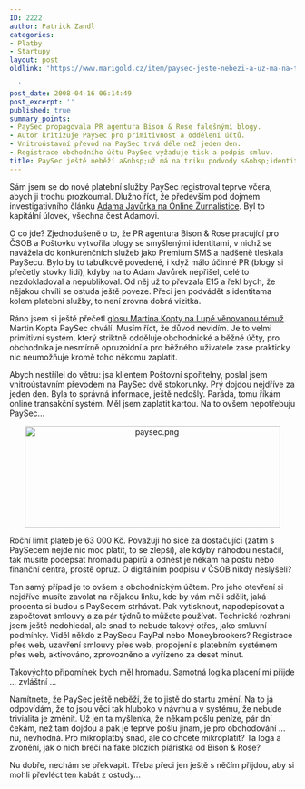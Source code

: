 ```yaml
---
ID: 2222
author: Patrick Zandl
categories:
- Platby
- Startupy
layout: post
oldlink: 'https://www.marigold.cz/item/paysec-jeste-nebezi-a-uz-ma-na-triku-podvody-s-identitama

  '
post_date: 2008-04-16 06:14:49
post_excerpt: ''
published: true
summary_points:
- PaySec propagovala PR agentura Bison & Rose falešnými blogy.
- Autor kritizuje PaySec pro primitivnost a oddělení účtů.
- Vnitroústavní převod na PaySec trvá déle než jeden den.
- Registrace obchodního účtu PaySec vyžaduje tisk a podpis smluv.
title: PaySec ještě neběží a&nbsp;už má na triku podvody s&nbsp;identitama
---
```


Sám jsem se do nové platební služby PaySec registroval teprve včera, abych ji trochu prozkoumal. Dlužno říct, že především pod dojmem investigativního článku <a href="http://online.zurnalistika.cz/62/pr-agentura-zneuziva-blogy-ceskych-deniku/">Adama Javůrka na Online Žurnalistice</a>. Byl to kapitální úlovek, všechna čest Adamovi. 

O co jde? Zjednodušeně o to, že PR agentura Bison & Rose pracující pro ČSOB a Poštovku vytvořila blogy se smyšlenými identitami, v nichž se navážela do konkurenčních služeb jako Premium SMS a nadšeně tleskala PaySecu. Bylo by to tabulkově povedené, i když málo účinné PR (blogy si přečetly stovky lidí), kdyby na to Adam Javůrek nepřišel, celé to nezdokladoval a nepublikoval. Od něj už to převzala E15 a řekl bych, že nějakou chvíli se ostuda ještě poveze. Přeci jen podvádět s identitama kolem platební služby, to není zrovna dobrá vizitka. 

Ráno jsem si ještě přečetl <a href="http://www.lupa.cz/clanky/bison-rose-amp-fake/">glosu Martina Kopty na Lupě věnovanou témuž</a>. Martin Kopta PaySec chválí. Musím říct, že důvod nevidím. Je to velmi primitivní systém, který striktně odděluje obchodnické a běžné účty, pro obchodníka je nesmírně opruzoidní a pro běžného uživatele zase prakticky nic neumožňuje kromě toho někomu zaplatit. 

Abych nestřílel do větru: jsa klientem Poštovní spořitelny, poslal jsem vnitroústavním převodem na PaySec dvě stokorunky. Prý dojdou nejdříve za jeden den. Byla to správná informace, ještě nedošly. Paráda, tomu říkám online transakční systém. Měl jsem zaplatit kartou. Na to ovšem nepotřebuju PaySec... 

<div style="text-align:center;"><img src="http://www.marigold.cz/wp-content/uploads//paysec.png" alt="paysec.png" border="0" width="450" height="179" /></div>

Roční limit plateb je 63 000 Kč. Považuji ho sice za dostačující (zatím s PaySecem nejde nic moc platit, to se zlepší), ale kdyby náhodou nestačil, tak musíte podepsat hromadu papírů a odnést je někam na poštu nebo finanční centra, prostě opruz. O digitálním podpisu v ČSOB nikdy neslyšeli?

Ten samý případ je to ovšem s obchodnickým účtem. Pro jeho otevření si nejdříve musíte zavolat na nějakou linku, kde by vám měli sdělit, jaká procenta si budou s PaySecem strhávat. Pak vytisknout, napodepisovat a započtovat smlouvy a za pár týdnů to můžete používat. Technické rozhraní jsem ještě nedohledal, ale snad to nebude takový otřes, jako smluvní podmínky. Viděl někdo z PaySecu PayPal nebo Moneybrookers? Registrace přes web, uzavření smlouvy přes web, propojení s platebním systémem přes web, aktivováno, zprovozněno a vyřízeno za deset minut. 

Takovýchto připomínek bych měl hromadu. Samotná logika placení mi přijde ... zvláštní ... 

Namítnete, že PaySec ještě neběží, že to jistě do startu změní. Na to já odpovídám, že to jsou věci tak hluboko v návrhu a v systému, že nebude trivialita je změnit. Už jen ta myšlenka, že někam pošlu peníze, pár dní čekám, než tam dojdou a pak je teprve pošlu jinam, je pro obchodování ... nu, nevhodná. Pro mikroplatby snad, ale co chcete mikroplatit? Ta loga a zvonění, jak o nich brečí na fake blozích píáristka od Bison & Rose?

Nu dobře, nechám se překvapit. Třeba přeci jen ještě s něčím přijdou, aby si mohli převléct ten kabát z ostudy...